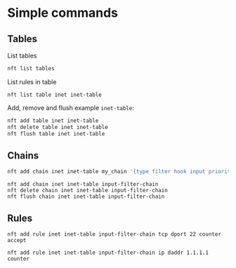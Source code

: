 # Simple commands

## Tables
List tables
```bash
nft list tables
```
List rules in table
```
nft list table inet inet-table
```

Add, remove and flush example `inet-table`:
```bash
nft add table inet inet-table
nft delete table inet inet-table
nft flush table inet inet-table
```

## Chains
```bash
nft add chain inet inet-table my_chain '{type filter hook input priority 0; }'
```

```
nft add chain inet inet-table input-filter-chain
nft delete chain inet inet-table input-filter-chain
nft flush chain inet inet-table input-filter-chain
```

## Rules

```
nft add rule inet inet-table input-filter-chain tcp dport 22 counter accept
```

```
nft add rule inet inet-table input-filter-chain ip daddr 1.1.1.1 counter
```
